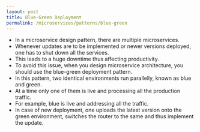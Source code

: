 ```yaml
---
layout: post
title: Blue-Green Deployment
permalink: /microservices/patterns/blue-green
---
```


- In a microservice design pattern, there are multiple microservices.
- Whenever updates are to be implemented or newer versions deployed, one has to shut down all the services.
- This leads to a huge downtime thus affecting productivity.
- To avoid this issue, when you design microservice architecture, you should use the blue-green deployment pattern.
- In this pattern, two identical environments run parallelly, known as blue and green.
- At a time only one of them is live and processing all the production traffic.
- For example, blue is live and addressing all the traffic.
- In case of new deployment, one uploads the latest version onto the green environment, switches the router to the same and thus implement the update.